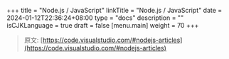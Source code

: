 +++
title = "Node.js / JavaScript"
linkTitle = "Node.js / JavaScript"
date = 2024-01-12T22:36:24+08:00
type = "docs"
description = ""
isCJKLanguage = true
draft = false
[menu.main]
    weight = 70
+++

> 原文: [https://code.visualstudio.com/#nodejs-articles](https://code.visualstudio.com/#nodejs-articles)
